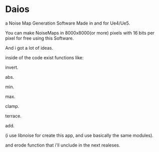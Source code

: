 # Daios
a Noise Map Generation Software Made in and for Ue4/Ue5.

You can make NoiseMaps in 8000x8000(or more) pixels with 16 bits per pixel for free using this Software.

And i got a lot of ideas.

inside of the code exist functions like:

invert.

abs.

min.

max.

clamp.

terrace.

add.

(i use libnoise for create this app, and use basically the same modules).

and erode function that i'll unclude in the next realeses.
